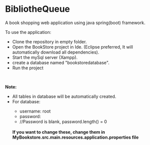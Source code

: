 # BibliotheQueue
A book shopping web application using java spring(boot) framework.

To use the application:<br/>
  <ul>
  <li>Clone the repository in empty folder.</li>
  <li>Open the BookStore project in Ide. (Eclipse preferred, It will automatically download all dependencies). </li>
  <li>Start the mySql server (Xampp).</li>
  <li>create a database named "bookstoredatabase".</li>
  <li>Run the project</li>
  </ul>
  <br/>
  
  <strong>Note:</strong> <br/>
    <ul>
    <li>All tables in database will be automatically created.</li>
    <li>For database:</li>
      <ul>
        <li>username: root</li>
        <li>password: </li>
        <li>//Password is blank, password.length() = 0</li>
      </ul>
      <br/>
      <strong>If you want to change these, change them in MyBookstore.src.main.resources.application.properties file</strong> 
    </ul>
     
